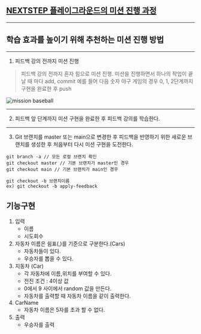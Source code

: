 ## [NEXTSTEP 플레이그라운드의 미션 진행 과정](https://github.com/next-step/nextstep-docs/blob/master/playground/README.md)

---
## 학습 효과를 높이기 위해 추천하는 미션 진행 방법

---
1. 피드백 강의 전까지 미션 진행 
> 피드백 강의 전까지 혼자 힘으로 미션 진행. 미션을 진행하면서 하나의 작업이 끝날 때 마다 add, commit
> 예를 들어 다음 숫자 야구 게임의 경우 0, 1, 2단계까지 구현을 완료한 후 push

![mission baseball](https://raw.githubusercontent.com/next-step/nextstep-docs/master/playground/images/mission_baseball.png)

---
2. 피드백 앞 단계까지 미션 구현을 완료한 후 피드백 강의를 학습한다.

---
3. Git 브랜치를 master 또는 main으로 변경한 후 피드백을 반영하기 위한 새로운 브랜치를 생성한 후 처음부터 다시 미션 구현을 도전한다.

```
git branch -a // 모든 로컬 브랜치 확인
git checkout master // 기본 브랜치가 master인 경우
git checkout main // 기본 브랜치가 main인 경우

git checkout -b 브랜치이름
ex) git checkout -b apply-feedback
```
## 기능구현
1. 입력
   * 이름
   * 시도회수
2. 자동차 이름은 쉼표(,)를 기준으로 구분한다.(Cars)
   * 자동차들이 있다.
   * 우승자를 뽑을 수 있다.
3. 지동차 (Car)
   * 각 자동차에 이름,위치를 부여할 수 있다. 
   * 전진 조건 : 4이상 값
   * 0에서 9 사이에서 random 값을 만든다.
   * 자동차를 출력할 때 자동차 이름을 같이 출력한다.
4. CarName
   * 자동차 이름은 5자를 초과 할 수 없다.
5. 출력
   * 우승자를 출력
